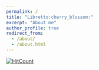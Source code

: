 ```yaml
---
permalink: /
title: "Libretto:cherry_blossom:"
excerpt: "About me"
author_profile: true
redirect_from: 
  - /about/
  - /about.html
---
```

[![HitCount](http://hits.dwyl.io/stephaniecarolina/stephaniecarolina.svg)](http://hits.dwyl.io/stephaniecarolina/stephaniecarolina)
